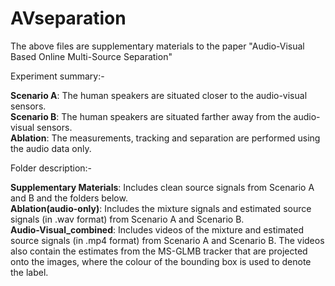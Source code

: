 # AVseparation

The above files are supplementary materials to the paper "Audio-Visual Based Online Multi-Source Separation"

Experiment summary:- 

**Scenario A**: The human speakers are situated closer to the audio-visual sensors.\
**Scenario B**: The human speakers are situated farther away from the audio-visual sensors.\
**Ablation**: The measurements, tracking and separation are performed using the audio data only.

Folder description:-

**Supplementary Materials**: Includes clean source signals from Scenario A and B and the folders below.\
**Ablation(audio-only)**: Includes the mixture signals and estimated source signals (in .wav format) from Scenario A and Scenario B.\
**Audio-Visual_combined**: Includes videos of the mixture and estimated source signals (in .mp4 format) from Scenario A and Scenario B. The videos also contain the estimates from the MS-GLMB tracker that are projected onto the images, where the colour of the bounding box is used to denote the label.  


